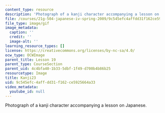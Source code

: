 ```yaml
---
content_type: resource
description: 'Photograph of a kanji character accompanying a lesson on Japanese. '
file: /courses/21g-504-japanese-iv-spring-2009/9c545efc4affdd31f162ce5925664a33_Kanji23.gif
file_type: image/gif
image_metadata:
  caption: ''
  credit: ''
  image-alt: ''
learning_resource_types: []
license: https://creativecommons.org/licenses/by-nc-sa/4.0/
ocw_type: OCWImage
parent_title: Lesson 19
parent_type: CourseSection
parent_uid: 4c4bfa40-1b33-5dbf-1f49-d700b4b86b25
resourcetype: Image
title: Kanji23
uid: 9c545efc-4aff-dd31-f162-ce5925664a33
video_metadata:
  youtube_id: null
---
```

Photograph of a kanji character accompanying a lesson on Japanese. 